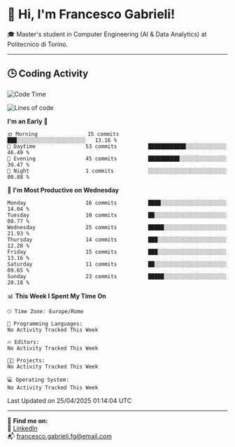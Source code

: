 # 👋 Hi, I'm Francesco Gabrieli!

🎓 Master's student in Computer Engineering (AI & Data Analytics) at Politecnico di Torino.  

---

## 🕒 Coding Activity

<!--START_SECTION:waka-->
![Code Time](http://img.shields.io/badge/Code%20Time-35%20hrs%203%20mins-blue)

![Lines of code](https://img.shields.io/badge/From%20Hello%20World%20I%27ve%20Written-46.2%20thousand%20lines%20of%20code-blue)

**I'm an Early 🐤** 

```text
🌞 Morning                15 commits          ███░░░░░░░░░░░░░░░░░░░░░░   13.16 % 
🌆 Daytime                53 commits          ████████████░░░░░░░░░░░░░   46.49 % 
🌃 Evening                45 commits          ██████████░░░░░░░░░░░░░░░   39.47 % 
🌙 Night                  1 commits           ░░░░░░░░░░░░░░░░░░░░░░░░░   00.88 % 
```
📅 **I'm Most Productive on Wednesday** 

```text
Monday                   16 commits          ████░░░░░░░░░░░░░░░░░░░░░   14.04 % 
Tuesday                  10 commits          ██░░░░░░░░░░░░░░░░░░░░░░░   08.77 % 
Wednesday                25 commits          █████░░░░░░░░░░░░░░░░░░░░   21.93 % 
Thursday                 14 commits          ███░░░░░░░░░░░░░░░░░░░░░░   12.28 % 
Friday                   15 commits          ███░░░░░░░░░░░░░░░░░░░░░░   13.16 % 
Saturday                 11 commits          ██░░░░░░░░░░░░░░░░░░░░░░░   09.65 % 
Sunday                   23 commits          █████░░░░░░░░░░░░░░░░░░░░   20.18 % 
```


📊 **This Week I Spent My Time On** 

```text
🕑︎ Time Zone: Europe/Rome

💬 Programming Languages: 
No Activity Tracked This Week

🔥 Editors: 
No Activity Tracked This Week

🐱‍💻 Projects: 
No Activity Tracked This Week

💻 Operating System: 
No Activity Tracked This Week
```


 Last Updated on 25/04/2025 01:14:04 UTC
<!--END_SECTION:waka-->


---



🔗 **Find me on:**  
💼 [LinkedIn](https://www.linkedin.com/in/francesco-gabrieli)  
📬 francesco.gabrieli.fg@email.com  



